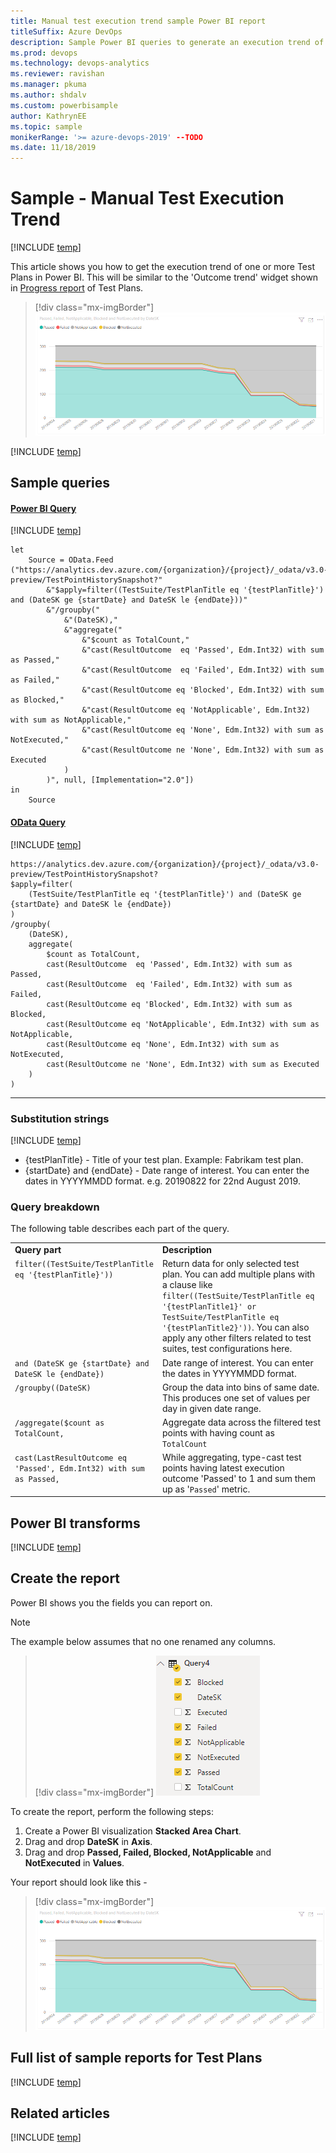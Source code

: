 ```yaml
---
title: Manual test execution trend sample Power BI report 
titleSuffix: Azure DevOps
description: Sample Power BI queries to generate an execution trend of manual tests
ms.prod: devops
ms.technology: devops-analytics
ms.reviewer: ravishan
ms.manager: pkuma
ms.author: shdalv
ms.custom: powerbisample
author: KathrynEE
ms.topic: sample
monikerRange: '>= azure-devops-2019' --TODO
ms.date: 11/18/2019
---
```


# Sample - Manual Test Execution Trend

[!INCLUDE [temp](../_shared/version-azure-devops-cloud.md)]

This article shows you how to get the execution trend of one or more Test Plans in Power BI. This will be similar to the 'Outcome trend' widget shown in [Progress report](../../test/track-test-status.md) of Test Plans.
 
> [!div class="mx-imgBorder"] 
> ![Sample - Execution Trend - Report](_img/odatapowerbi-executiontrend.png)

[!INCLUDE [temp](_shared/sample-required-reading.md)]


## Sample queries

#### [Power BI Query](#tab/powerbi/)

[!INCLUDE [temp](_shared/sample-powerbi-query.md)]

```
let 
    Source = OData.Feed ("https://analytics.dev.azure.com/{organization}/{project}/_odata/v3.0-preview/TestPointHistorySnapshot?" 
        &"$apply=filter((TestSuite/TestPlanTitle eq '{testPlanTitle}') and (DateSK ge {startDate} and DateSK le {endDate}))" 
        &"/groupby(" 
            &"(DateSK)," 
            &"aggregate(" 
                &"$count as TotalCount," 
                &"cast(ResultOutcome  eq 'Passed', Edm.Int32) with sum as Passed," 
                &"cast(ResultOutcome  eq 'Failed', Edm.Int32) with sum as Failed," 
                &"cast(ResultOutcome eq 'Blocked', Edm.Int32) with sum as Blocked," 
                &"cast(ResultOutcome eq 'NotApplicable', Edm.Int32) with sum as NotApplicable," 
                &"cast(ResultOutcome eq 'None', Edm.Int32) with sum as NotExecuted," 
                &"cast(ResultOutcome ne 'None', Edm.Int32) with sum as Executed 
            ) 
        )", null, [Implementation="2.0"]) 
in 
    Source 
```

#### [OData Query](#tab/odata/)

[!INCLUDE [temp](_shared/sample-odata-query.md)]

```
https://analytics.dev.azure.com/{organization}/{project}/_odata/v3.0-preview/TestPointHistorySnapshot? 
$apply=filter( 
    (TestSuite/TestPlanTitle eq '{testPlanTitle}') and (DateSK ge {startDate} and DateSK le {endDate}) 
)
/groupby( 
    (DateSK),  
    aggregate( 
        $count as TotalCount, 
        cast(ResultOutcome  eq 'Passed', Edm.Int32) with sum as Passed, 
        cast(ResultOutcome  eq 'Failed', Edm.Int32) with sum as Failed, 
        cast(ResultOutcome eq 'Blocked', Edm.Int32) with sum as Blocked, 
        cast(ResultOutcome eq 'NotApplicable', Edm.Int32) with sum as NotApplicable, 
        cast(ResultOutcome eq 'None', Edm.Int32) with sum as NotExecuted,  
        cast(ResultOutcome ne 'None', Edm.Int32) with sum as Executed 
    ) 
)
```

***

### Substitution strings

[!INCLUDE [temp](_shared/sample-query-substitutions.md)]
- {testPlanTitle} - Title of your test plan. Example: Fabrikam test plan.
- {startDate} and {endDate} - Date range of interest. You can enter the dates in YYYYMMDD format. e.g. 20190822 for 22nd August 2019.


### Query breakdown

The following table describes each part of the query.


<table width="90%">
<tbody valign="top">
<tr><td width="25%"><b>Query part</b></td><td><b>Description</b></td><tr>
<tr><td><code>filter((TestSuite/TestPlanTitle eq '{testPlanTitle}'))</code></td><td>Return data for only selected test plan. You can add multiple plans with a clause like <code>filter((TestSuite/TestPlanTitle eq '{testPlanTitle1}' or TestSuite/TestPlanTitle eq '{testPlanTitle2}'))</code>. You can also apply any other filters related to test suites, test configurations here.</td><tr>
<tr><td><code>and (DateSK ge {startDate} and DateSK le {endDate})</code></td><td>Date range of interest. You can enter the dates in YYYYMMDD format.</td><tr>
<tr><td><code>/groupby((DateSK)</code></td><td>Group the data into bins of same date. This produces one set of values per day in given date range.</td><tr>
<tr><td><code>/aggregate($count as TotalCount,</code></td><td>Aggregate data across the filtered test points with having count as <code>TotalCount</code></td><tr>
<tr><td><code>cast(LastResultOutcome eq 'Passed', Edm.Int32) with sum as Passed,</code></td><td>While aggregating, type-cast test points having latest execution outcome 'Passed' to 1 and sum them up as '<code>Passed</code>' metric.</td><tr>
</tbody>
</table>


## Power BI transforms

[!INCLUDE [temp](_shared/sample-testplans-finish-query.md)]


## Create the report

Power BI shows you the fields you can report on. 

> [!NOTE]   
> The example below assumes that no one renamed any columns. 


> [!div class="mx-imgBorder"] 
> ![Sample - Execution Trend - Fields](_img/odatapowerbi-executiontrend-fields.png)

To create the report, perform the following steps:

1. Create a Power BI visualization **Stacked Area Chart**.
1. Drag and drop **DateSK** in **Axis**.
1. Drag and drop **Passed, Failed, Blocked, NotApplicable** and **NotExecuted** in **Values**.

Your report should look like this -

> [!div class="mx-imgBorder"] 
> ![Sample - Execution Trend - Report](_img/odatapowerbi-executiontrend.png)

## Full list of sample reports for Test Plans

[!INCLUDE [temp](_shared/sample-fulllist-testplans.md)]

## Related articles

[!INCLUDE [temp](_shared/sample-relatedarticles.md)]
